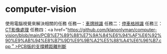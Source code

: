 # computer-vision
使用電腦視覺來解決相關的任務
任務一：<a href="https://github.com/klanonlyman/computer-vision/blob/main/Plate%20Recognition/%E8%BB%8A%E7%89%8C%E8%BE%A8%E8%AD%98.cpp">車牌辨識</a>
任務二：<a href="https://github.com/klanonlyman/computer-vision/blob/main/%E5%81%9C%E8%BB%8A%E6%A0%BC%E8%BE%A8%E8%AD%98.cpp">停車格辨識</a>
任務三：<a href="https://github.com/klanonlyman/computer-vision/blob/main/CV%E5%BD%B1%E5%83%8F%E8%99%95%E7%90%86.cpp">CT影像處理</a>
任務四：<a href="https://github.com/klanonlyman/computer-vision/blob/main/PCB%E7%89%88%E7%9A%84%E6%94%AF%E6%92%90%E9%AB%94%E8%B7%9D%E9%9B%A2%E5%88%A4%E6%96%B7.cpp＂>PCB版的支撐體距離判斷</a>

